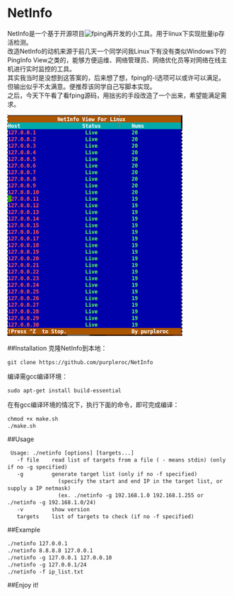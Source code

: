 NetInfo
==

NetInfo是一个基于开源项目![fping](http://fping.org/dist/)再开发的小工具。用于linux下实现批量ip存活检测。  
改造NetInfo的动机来源于前几天一个同学问我Linux下有没有类似Windows下的PingInfo View之类的，能够方便运维、网络管理员、网络优化员等对网络在线主机进行实时监控的工具。  
其实我当时是没想到这答案的，后来想了想，fping的-l选项可以或许可以满足。但输出似乎不太满意。便推荐该同学自己写脚本实现。   
之后，今天下午看了看fping源码，用拙劣的手段改造了一个出来，希望能满足需求。  

![](demo.png)

##Installation
克隆NetInfo到本地：

    git clone https://github.com/purpleroc/NetInfo

编译需gcc编译环境：

    sudo apt-get install build-essential

在有gcc编译环境的情况下，执行下面的命令，即可完成编译：

    chmod +x make.sh
    ./make.sh

##Usage

```
 Usage: ./netinfo [options] [targets...]
   -f file    read list of targets from a file ( - means stdin) (only if no -g specified)
   -g         generate target list (only if no -f specified)
                (specify the start and end IP in the target list, or supply a IP netmask)
                (ex. ./netinfo -g 192.168.1.0 192.168.1.255 or ./netinfo -g 192.168.1.0/24)
   -v         show version
   targets    list of targets to check (if no -f specified)
```

##Example

    ./netinfo 127.0.0.1
    ./netinfo 8.8.8.8 127.0.0.1
    ./netinfo -g 127.0.0.1 127.0.0.10
    ./netinfo -g 127.0.0.1/24
    ./netinfo -f ip_list.txt

##Enjoy it!
